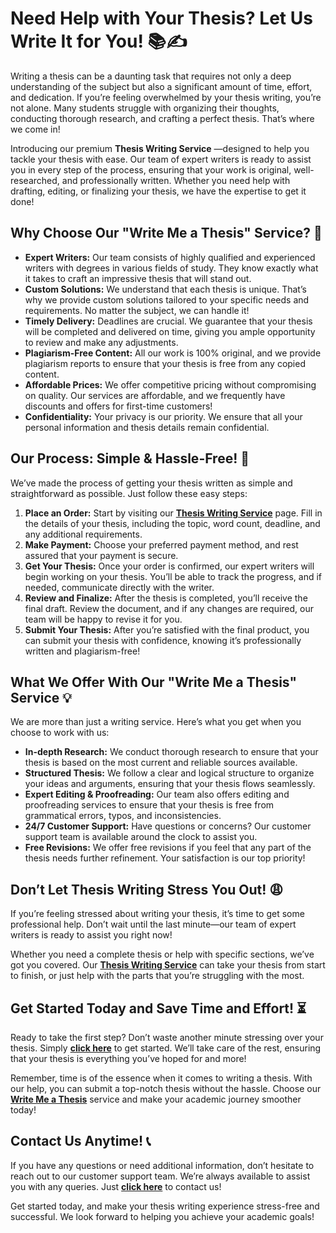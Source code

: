 # Need Help with Your Thesis? Let Us Write It for You! 📚✍️

Writing a thesis can be a daunting task that requires not only a deep understanding of the subject but also a significant amount of time, effort, and dedication. If you’re feeling overwhelmed by your thesis writing, you’re not alone. Many students struggle with organizing their thoughts, conducting thorough research, and crafting a perfect thesis. That’s where we come in!

Introducing our premium **Thesis Writing Service** —designed to help you tackle your thesis with ease. Our team of expert writers is ready to assist you in every step of the process, ensuring that your work is original, well-researched, and professionally written. Whether you need help with drafting, editing, or finalizing your thesis, we have the expertise to get it done!

## Why Choose Our "Write Me a Thesis" Service? 🤔

- **Expert Writers:** Our team consists of highly qualified and experienced writers with degrees in various fields of study. They know exactly what it takes to craft an impressive thesis that will stand out.
- **Custom Solutions:** We understand that each thesis is unique. That’s why we provide custom solutions tailored to your specific needs and requirements. No matter the subject, we can handle it!
- **Timely Delivery:** Deadlines are crucial. We guarantee that your thesis will be completed and delivered on time, giving you ample opportunity to review and make any adjustments.
- **Plagiarism-Free Content:** All our work is 100% original, and we provide plagiarism reports to ensure that your thesis is free from any copied content.
- **Affordable Prices:** We offer competitive pricing without compromising on quality. Our services are affordable, and we frequently have discounts and offers for first-time customers!
- **Confidentiality:** Your privacy is our priority. We ensure that all your personal information and thesis details remain confidential.

## Our Process: Simple & Hassle-Free! 🔄

We’ve made the process of getting your thesis written as simple and straightforward as possible. Just follow these easy steps:

1. **Place an Order:** Start by visiting our [**Thesis Writing Service**](https://tinyurl.com/topessay?keyword=write+me+a+thesis) page. Fill in the details of your thesis, including the topic, word count, deadline, and any additional requirements.
2. **Make Payment:** Choose your preferred payment method, and rest assured that your payment is secure.
3. **Get Your Thesis:** Once your order is confirmed, our expert writers will begin working on your thesis. You’ll be able to track the progress, and if needed, communicate directly with the writer.
4. **Review and Finalize:** After the thesis is completed, you’ll receive the final draft. Review the document, and if any changes are required, our team will be happy to revise it for you.
5. **Submit Your Thesis:** After you’re satisfied with the final product, you can submit your thesis with confidence, knowing it’s professionally written and plagiarism-free!

## What We Offer With Our "Write Me a Thesis" Service 💡

We are more than just a writing service. Here’s what you get when you choose to work with us:

- **In-depth Research:** We conduct thorough research to ensure that your thesis is based on the most current and reliable sources available.
- **Structured Thesis:** We follow a clear and logical structure to organize your ideas and arguments, ensuring that your thesis flows seamlessly.
- **Expert Editing & Proofreading:** Our team also offers editing and proofreading services to ensure that your thesis is free from grammatical errors, typos, and inconsistencies.
- **24/7 Customer Support:** Have questions or concerns? Our customer support team is available around the clock to assist you.
- **Free Revisions:** We offer free revisions if you feel that any part of the thesis needs further refinement. Your satisfaction is our top priority!

## Don’t Let Thesis Writing Stress You Out! 😩

If you’re feeling stressed about writing your thesis, it’s time to get some professional help. Don’t wait until the last minute—our team of expert writers is ready to assist you right now!

Whether you need a complete thesis or help with specific sections, we’ve got you covered. Our [**Thesis Writing Service**](https://tinyurl.com/topessay?keyword=write+me+a+thesis) can take your thesis from start to finish, or just help with the parts that you’re struggling with the most.

## Get Started Today and Save Time and Effort! ⏳

Ready to take the first step? Don’t waste another minute stressing over your thesis. Simply [**click here**](https://tinyurl.com/topessay?keyword=write+me+a+thesis) to get started. We’ll take care of the rest, ensuring that your thesis is everything you’ve hoped for and more!

Remember, time is of the essence when it comes to writing a thesis. With our help, you can submit a top-notch thesis without the hassle. Choose our [**Write Me a Thesis**](https://tinyurl.com/topessay?keyword=write+me+a+thesis) service and make your academic journey smoother today!

## Contact Us Anytime! 📞

If you have any questions or need additional information, don’t hesitate to reach out to our customer support team. We’re always available to assist you with any queries. Just [**click here**](https://tinyurl.com/topessay?keyword=write+me+a+thesis) to contact us!

Get started today, and make your thesis writing experience stress-free and successful. We look forward to helping you achieve your academic goals!
